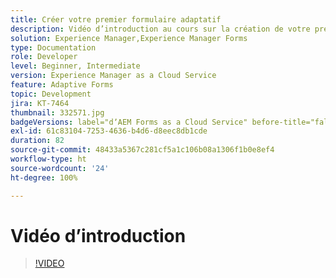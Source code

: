 ```yaml
---
title: Créer votre premier formulaire adaptatif
description: Vidéo d’introduction au cours sur la création de votre premier formulaire adaptatif
solution: Experience Manager,Experience Manager Forms
type: Documentation
role: Developer
level: Beginner, Intermediate
version: Experience Manager as a Cloud Service
feature: Adaptive Forms
topic: Development
jira: KT-7464
thumbnail: 332571.jpg
badgeVersions: label="dʼAEM Forms as a Cloud Service" before-title="false"
exl-id: 61c83104-7253-4636-b4d6-d8eec8db1cde
duration: 82
source-git-commit: 48433a5367c281cf5a1c106b08a1306f1b0e8ef4
workflow-type: ht
source-wordcount: '24'
ht-degree: 100%

---
```


# Vidéo d’introduction


>[!VIDEO](https://video.tv.adobe.com/v/3411775?quality=12&learn=on&captions=fre_fr)

